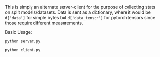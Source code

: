 This is simply an alternate server-client for the 
purpose of collecting stats on split models/datasets. 
Data is sent as a dictionary, where it would be `d['data']`
for simple bytes but `d['data_tensor']` for pytorch tensors
since those require different measurements. 

Basic Usage:

```python server.py```

```python client.py```